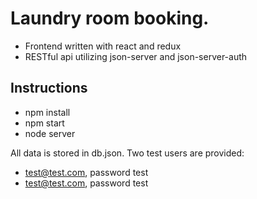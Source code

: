 # Laundry room booking.

* Frontend written with react and redux
* RESTful api utilizing json-server and json-server-auth



## Instructions

* npm install
* npm start
* node server

All data is stored in db.json.
Two test users are provided:
* test@test.com, password test
* test@test.com, password test
